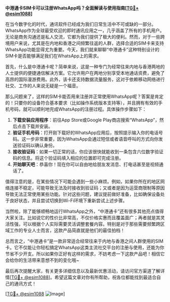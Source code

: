 **中港通卡SIM卡可以注册WhatsApp吗？全面解读与使用指南[[TG💪+ @esim1088](https://t.me/s/esim1088)]**

在当今数字化的时代，通讯软件已经成为我们日常生活中不可或缺的一部分。WhatsApp作为全球最受欢迎的即时通讯应用之一，几乎涵盖了所有的手机用户。无论是商务沟通还是私人交流，它都为我们提供了极大的便利。然而，对于一些跨境用户来说，尤其是在内地和香港之间频繁往返的人群，选择合适的SIM卡来支持WhatsApp功能显得尤为重要。今天，我们就来聊聊“中港通卡”这种特别设计的SIM卡是否能够满足我们在WhatsApp上的需求。

首先，什么是中港通卡呢？简单来说，这是一种专门为经常往来内地与香港两地的人士提供的便捷通信解决方案。它允许用户在两地分别享受本地通话资费，避免了高昂的国际漫游费用。此外，该卡还支持数据流量服务，这对于依赖移动网络进行社交、工作的人来说无疑是一个福音。

那么问题来了，这样的SIM卡能否用来注册并正常使用WhatsApp呢？答案是肯定的！只要你的设备符合基本要求（比如操作系统版本支持等），并且拥有有效的手机号码，就可以顺利地完成WhatsApp的注册过程。具体操作步骤如下：

1. **下载安装应用程序**：前往App Store或Google Play商店搜索“WhatsApp”，然后点击下载并安装。
2. **验证手机号码**：打开刚下载好的WhatsApp应用后，按照提示输入你的电话号码。这一步非常重要，因为WhatsApp会通过短信或者语音呼叫的方式向你发送验证码以确认身份。
3. **接收验证码**：如果一切正常的话，你应该很快就能收到一条包含六位数字验证码的信息。将这个验证码填入相应的位置即可完成注册。
4. **开始聊天吧**：恭喜你！现在你可以自由地给朋友发消息、打电话甚至是视频通话了。

值得注意的是，在某些情况下可能会遇到一些小麻烦。例如，如果你所在的地区网络连接不稳定，可能导致无法及时接收到验证码；又或者是因为运营商限制等原因导致无法正常使用某些功能。针对这些问题，建议提前做好准备，比如确保设备处于良好状态，并且尝试切换到Wi-Fi环境下重新尝试上述步骤。

当然啦，除了能够顺畅地运行WhatsApp之外，“中港通卡”还有很多其他亮点值得大家关注。比如说它的性价比非常高，不仅价格实惠而且覆盖面广；再者就是其灵活性强，可以根据个人实际需要灵活调整套餐内容。特别是对于那些需要频繁跨区域工作的专业人士而言，这款产品简直就是他们的最佳拍档！

总而言之，“中港通卡”是一款非常适合经常往来于内地与香港之间人群使用的SIM卡。它不仅能让你轻松搞定WhatsApp这类主流社交平台的注册与使用，还能为你节省不少开支。所以如果你正好有这样的需求，不妨考虑一下这款产品吧！相信它会给你的生活带来意想不到的变化哦~

最后再次提醒大家，有关更多详细信息以及最新优惠活动，请访问官方渠道了解详情[[TG💪+ @esim1088](https://t.me/s/esim1088)]。希望这篇文章对你有所帮助，祝各位都能找到最适合自己的通讯方式！

[[TG💪+ @esim1088](https://t.me/s/esim1088) ![Image](https://i.postimg.cc/4NQfJmqS/Snipaste-2025-05-13-00-14-12.png)]